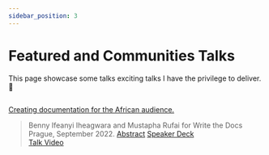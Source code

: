 ```yaml
---
sidebar_position: 3
---
```


# Featured and Communities Talks

This page showcase some talks exciting talks I have the privilege to deliver. 💬

```md title="Creating documentation for the African audience."
```
[Creating documentation for the African audience.](https://www.writethedocs.org/conf/prague/2022/news/announcing-speakers/#:~:text=Creating%20documentation%20for%20the%20African%20audience.)  
  > Benny Ifeanyi Iheagwara and Mustapha Rufai for Write the Docs Prague, September 2022. 
  > [Abstract](https://www.writethedocs.org/conf/prague/2022/speakers/#:~:text=Benny%20Ifeanyi%20Iheagwara)
  > [Speaker Deck](https://speakerdeck.com/bennykillua/creating-documentation-for-the-african-audience)  
  > [Talk Video](https://www.youtube.com/watch?v=w2L3QoTnYbE)

```md title="Creating documentation for the African audience."
```
